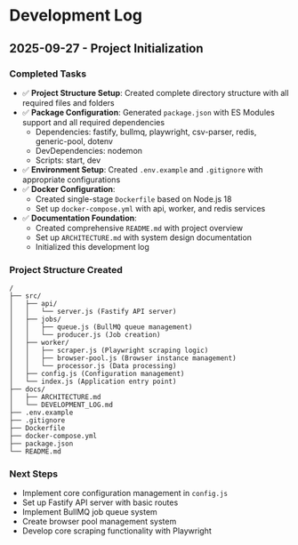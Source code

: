 # Development Log

## 2025-09-27 - Project Initialization

### Completed Tasks
- ✅ **Project Structure Setup**: Created complete directory structure with all required files and folders
- ✅ **Package Configuration**: Generated `package.json` with ES Modules support and all required dependencies
  - Dependencies: fastify, bullmq, playwright, csv-parser, redis, generic-pool, dotenv
  - DevDependencies: nodemon
  - Scripts: start, dev
- ✅ **Environment Setup**: Created `.env.example` and `.gitignore` with appropriate configurations
- ✅ **Docker Configuration**: 
  - Created single-stage `Dockerfile` based on Node.js 18
  - Set up `docker-compose.yml` with api, worker, and redis services
- ✅ **Documentation Foundation**: 
  - Created comprehensive `README.md` with project overview
  - Set up `ARCHITECTURE.md` with system design documentation
  - Initialized this development log

### Project Structure Created
```
/
├── src/
│   ├── api/
│   │   └── server.js (Fastify API server)
│   ├── jobs/
│   │   ├── queue.js (BullMQ queue management)
│   │   └── producer.js (Job creation)
│   ├── worker/
│   │   ├── scraper.js (Playwright scraping logic)
│   │   ├── browser-pool.js (Browser instance management)
│   │   └── processor.js (Data processing)
│   ├── config.js (Configuration management)
│   └── index.js (Application entry point)
├── docs/
│   ├── ARCHITECTURE.md
│   └── DEVELOPMENT_LOG.md
├── .env.example
├── .gitignore
├── Dockerfile
├── docker-compose.yml
├── package.json
└── README.md
```

### Next Steps
- Implement core configuration management in `config.js`
- Set up Fastify API server with basic routes
- Implement BullMQ job queue system
- Create browser pool management system
- Develop core scraping functionality with Playwright